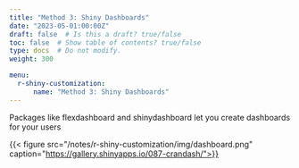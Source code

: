 ```yaml
---
title: "Method 3: Shiny Dashboards"
date: "2023-05-01:00:00Z"
draft: false  # Is this a draft? true/false
toc: false  # Show table of contents? true/false
type: docs  # Do not modify.
weight: 300

menu:
  r-shiny-customization:
      name: "Method 3: Shiny Dashboards"
---
```


Packages like flexdashboard and shinydashboard let you create dashboards for your users

{{< figure src="/notes/r-shiny-customization/img/dashboard.png" caption="https://gallery.shinyapps.io/087-crandash/">}}